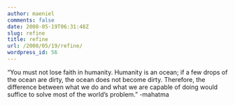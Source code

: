 ```yaml
---
author: maeniel
comments: false
date: 2008-05-19T06:31:48Z
slug: refine
title: refine
url: /2008/05/19/refine/
wordpress_id: 56
---
```


“You must not lose faith in humanity. Humanity is an ocean; if a few drops of the ocean are dirty, the ocean does not become dirty. Therefore, the difference between what we do and what we are capable of doing would suffice to solve most of the world’s problem.”
-mahatma
